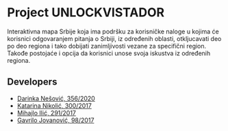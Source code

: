 # Project UNLOCKVISTADOR

Interaktivna mapa Srbije koja ima podršku za korisničke naloge u kojima će korisnici odgovaranjem pitanja o Srbiji, iz određenih oblasti, otkljucavati deo po deo regiona i tako dobijati zanimljivosti vezane za specifični region. Takođe postojaće i opcija da korisnici unose svoja iskustva iz određenih regiona.

## Developers

- [Darinka Nešović, 356/2020](https://gitlab.com/Dara1994)
- [Katarina Nikolić, 300/2017](https://gitlab.com/nikolick)
- [Mihajlo Ilić, 291/2017](https://gitlab.com/Nithingale)
- [Gavrilo Jovanović, 98/2017](https://gitlab.com/GavriloJovanovic)
